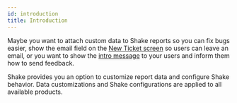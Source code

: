 ```yaml
---
id: introduction
title: Introduction
---
```


Maybe you want to attach custom data to Shake reports so you can fix bugs easier, 
show the email field on the [New Ticket screen](ios/screens/new-ticket-screen.md) so users can leave an email,
or you want to show the [intro message](ios/configuration-and-data/intro-message.md) to your users and inform them how to send feedback.

Shake provides you an option to customize report data and configure Shake behavior.
Data customizations and Shake configurations are applied to all available products.
